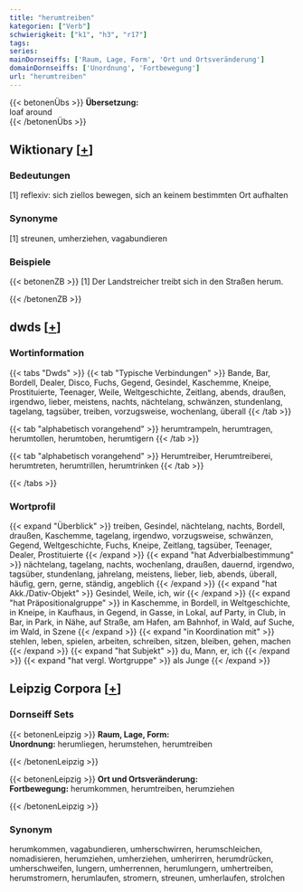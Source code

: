 ```yaml
---
title: "herumtreiben"
kategorien: ["Verb"]
schwierigkeit: ["k1", "h3", "r17"]
tags:
series:
mainDornseiffs: ['Raum, Lage, Form', 'Ort und Ortsveränderung']
domainDornseiffs: ['Unordnung', 'Fortbewegung']
url: "herumtreiben"
---
```


{{< betonenÜbs >}}
**Übersetzung:**  
loaf  around  
{{< /betonenÜbs >}}

## Wiktionary [[+](https://de.wiktionary.org/wiki/herumtreiben)]

### Bedeutungen
[1] reflexiv: sich ziellos bewegen, sich an keinem bestimmten Ort aufhalten  

### Synonyme
[1] streunen, umherziehen, vagabundieren  

### Beispiele
{{< betonenZB >}}
[1] Der Landstreicher treibt sich in den Straßen herum.  

{{< /betonenZB >}}


## dwds [[+](https://www.dwds.de/wb/herumtreiben)]

### Wortinformation
{{< tabs "Dwds" >}}
{{< tab "Typische Verbindungen" >}}
Bande, Bar, Bordell, Dealer, Disco, Fuchs, Gegend, Gesindel, Kaschemme, Kneipe, Prostituierte, Teenager, Weile, Weltgeschichte, Zeitlang, abends, draußen, irgendwo, lieber, meistens, nachts, nächtelang, schwänzen, stundenlang, tagelang, tagsüber, treiben, vorzugsweise, wochenlang, überall
{{< /tab >}}

{{< tab "alphabetisch vorangehend" >}}
herumtrampeln, herumtragen, herumtollen, herumtoben, herumtigern
{{< /tab >}}

{{< tab "alphabetisch vorangehend" >}}
Herumtreiber, Herumtreiberei, herumtreten, herumtrillen, herumtrinken
{{< /tab >}}

{{< /tabs >}}

### Wortprofil
{{< expand "Überblick" >}} treiben, Gesindel, nächtelang, nachts, Bordell, draußen, Kaschemme, tagelang, irgendwo, vorzugsweise, schwänzen, Gegend, Weltgeschichte, Fuchs, Kneipe, Zeitlang, tagsüber, Teenager, Dealer, Prostituierte {{< /expand >}}
{{< expand "hat Adverbialbestimmung" >}} nächtelang, tagelang, nachts, wochenlang, draußen, dauernd, irgendwo, tagsüber, stundenlang, jahrelang, meistens, lieber, lieb, abends, überall, häufig, gern, gerne, ständig, angeblich {{< /expand >}}
{{< expand "hat Akk./Dativ-Objekt" >}} Gesindel, Weile, ich, wir {{< /expand >}}
{{< expand "hat Präpositionalgruppe" >}} in Kaschemme, in Bordell, in Weltgeschichte, in Kneipe, in Kaufhaus, in Gegend, in Gasse, in Lokal, auf Party, in Club, in Bar, in Park, in Nähe, auf Straße, am Hafen, am Bahnhof, in Wald, auf Suche, im Wald, in Szene {{< /expand >}}
{{< expand "in Koordination mit" >}} stehlen, leben, spielen, arbeiten, schreiben, sitzen, bleiben, gehen, machen {{< /expand >}}
{{< expand "hat Subjekt" >}} du, Mann, er, ich {{< /expand >}}
{{< expand "hat vergl. Wortgruppe" >}} als Junge {{< /expand >}}

## Leipzig Corpora [[+](https://corpora.uni-leipzig.de/en/res?word=herumtreiben&corpusId=deu_newscrawl-public_2018)]

### Dornseiff Sets
{{< betonenLeipzig >}}
**Raum, Lage, Form:**  
**Unordnung:** herumliegen, herumstehen, herumtreiben  

{{< /betonenLeipzig >}}


{{< betonenLeipzig >}}
**Ort und Ortsveränderung:**  
**Fortbewegung:** herumkommen, herumtreiben, herumziehen  

{{< /betonenLeipzig >}}

### Synonym
herumkommen, vagabundieren, umherschwirren, herumschleichen, nomadisieren, herumziehen, umherziehen, umherirren, herumdrücken, umherschweifen, lungern, umherrennen, herumlungern, umhertreiben, herumstromern, herumlaufen, stromern, streunen, umherlaufen, strolchen

